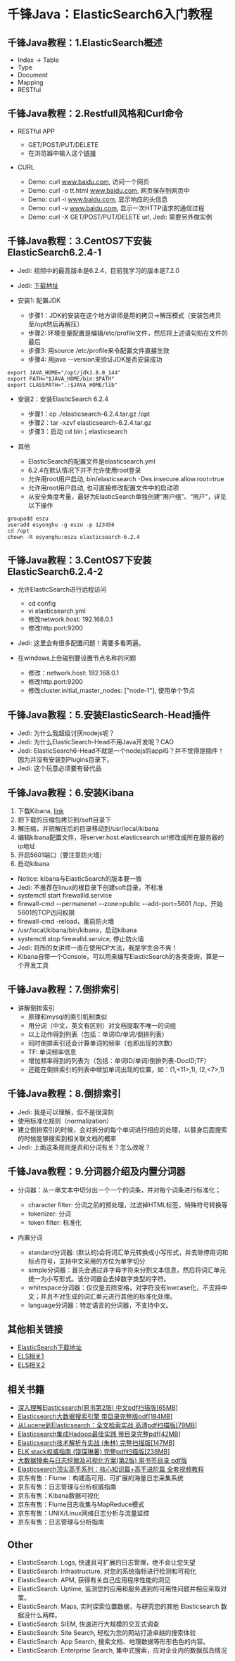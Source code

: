 # 千锋Java：ElasticSearch6入门教程

## 千锋Java教程：1.ElasticSearch概述

* Index -> Table
* Type
* Document
* Mapping
* RESTful

## 千锋Java教程：2.Restfull风格和Curl命令

* RESTful APP
  * GET/POST/PUT/DELETE
  * 在浏览器中输入这个[链接](http://www.weather.com.cn/data/sk/101010100.html)
  
* CURL
  * Demo: curl www.baidu.com, 访问一个网页
  * Demo: curl -o tt.html www.baidu.com, 网页保存到网页中
  * Demo: curl -i www.baidu.com, 显示响应的头信息
  * Demo: curl -v www.baidu.com, 显示一次HTTP请求的通信过程
  * Demo: curl -X GET/POST/PUT/DELETE url, Jedi: 需要另外做实例

## 千锋Java教程：3.CentOS7下安装ElasticSearch6.2.4-1

* Jedi: 视频中的最高版本是6.2.4，目前我学习的版本是7.2.0
* Jedi: [下载地址](https://www.elastic.co/cn/downloads/elasticsearch)

* 安装1: 配置JDK
  * 步骤1：JDK的安装在这个地方讲师是用的拷贝->解压模式（安装包拷贝至/opt然后再解压）
  * 步骤2: 环境变量配置是编辑/etc/profile文件，然后将上述语句贴在文件的最后
  * 步骤3: 用source /etc/profile来令配置文件直接生效
  * 步骤4: 用java --version来验证JDK是否安装成功

```shell
export JAVA_HOME="/opt/jdk1.8.0_144"
export PATH="$JAVA_HOME/bin:$PATH"
export CLASSPATH=".:$JAVA_HOME/lib"
```

* 安装2：安装ElasticSearch 6.2.4
  * 步骤1：cp ./elasticsearch-6.2.4.tar.gz /opt
  * 步骤2：tar -xzvf elasticsearch-6.2.4.tar.gz
  * 步骤3：启动 cd bin；elasticsearch
  
* 其他
  * ElasticSearch的配置文件是elasticsearch.yml
  * 6.2.4在默认情况下并不允许使用root登录
  * 允许用root用户启动, bin/elasticsearch -Des.insecure.allow.root=true
  * 允许用root用户启动, 也可直接修改配置文件中的启动项
  * 从安全角度考量，最好为ElasticSearch单独创建“用户组”、“用户”，详见以下操作
  
```shell
groupadd eszu
useradd esyonghu -g eszu -p 123456
cd /opt
chown -R esyonghu:eszu elasticsearch-6.2.4
```

## 千锋Java教程：3.CentOS7下安装ElasticSearch6.2.4-2

* 允许ElasticSearch进行远程访问
  * cd config
  * vi elasticsearch.yml
  * 修改network.host: 192.168.0.1
  * 修改http.port:9200
  
* Jedi: 这里会有很多配置问题！需要多看两遍。
* 在windows上会碰到要设置节点名称的问题
  * 修改：network.host: 192.168.0.1
  * 修改http.port:9200
  * 修改cluster.initial_master_nodes: ["node-1"], 使用单个节点

## 千锋Java教程：5.安装ElasticSearch-Head插件

* Jedi: 为什么我超级讨厌nodejs呢？
* Jedi: 为什么ElasticSearch-Head不用Java开发呢？CAO
* Jedi: ElasticSearch6-Head不就是一个nodejs的app吗？并不觉得是插件！因为并没有安装到Plugins目录下。
* Jedi: 这个玩意必须要有替代品

## 千锋Java教程：6.安装Kibana

1. 下载Kibana, [link](https://www.elastic.co/downloads/kibana)
2. 把下载的压缩包拷贝到/soft目录下
3. 解压缩，并把解压后的目录移动到/usr/local/kibana
4. 编辑kibana配置文件，将server.host.elasticsearch.url修改成所在服务器的ip地址
5. 开启5601端口（要注意防火墙）
6. 启动kibana

* Notice: kibana与ElasticSearch的版本要一致
* Jedi: 不推荐在linux的根目录下创建soft目录，不标准
* systemctl start firewallId.service
* firewall-cmd --permanenet --zone=public --add-port=5601 /tcp，开始5601的TCP访问权限
* firewall-cmd -reload，重启防火墙
* /usr/local/kibana/bin/kibana，启动kibana
* systemctl stop firewalld.service, 停止防火墙
* Jedi: 将所的女讲师一直在使用CP大法，我是学生会不爽！
* Kibana自带一个Console，可以用来编写ElasticSearch的各类查询，算是一个开发工具

## 千锋Java教程：7.倒排索引

* 讲解倒排索引
  * 原理和mysql的索引机制类似
  * 用分词（中文、英文有区别）对文档提取不唯一的词组
  * 以上动作得到列表（包括：单词ID/单词/倒排列表）
  * 同时倒排索引还会计算单词的频率（也即出现的次数）
  * TF: 单词频率信息
  * 增加频率得到的列表为（包括：单词ID/单词/倒排列表-DocID;TF）
  * 还能在倒排索引的列表中增加单词出现的位置，如：(1,<11>,1), (2,<7>,1)

## 千锋Java教程：8.倒排索引

* Jedi: 我是可以理解，但不是很深刻
* 使用标准化规则（normalization）
* 建立倒排索引的时候，会对拆分的每个单词进行相应的处理，以替身后面搜索的时候能够搜索到相关联文档的概率
* Jedi: 上面这条规则是否和分词有关？怎么改呢？

## 千锋Java教程：9.分词器介绍及内置分词器

* 分词器：从一串文本中切分出一个一个的词条，并对每个词条进行标准化；
  * character filter: 分词之前的预处理，过滤掉HTML标签，特殊符号转换等
  * tokenizer: 分词
  * token filter: 标准化

* 内置分词
  * standard分词器: (默认的)会将词汇单元转换成小写形式，并去除停用词和标点符号，支持中文采用的方位为单字切分
  * simple分词器：首先会通过非字母字符来分割文本信息，然后将词汇单元统一为小写形式。该分词器会去掉数字类型的字符。
  * whitespace分词器：仅仅是去除空格，对字符没有lowcase化，不支持中文；并且不对生成的词汇单元进行其他的标准化处理。
  * language分词器：特定语言的分词器，不支持中文。

## 其他相关链接

* [ElasticSearch下载地址](https://www.elastic.co/cn/downloads/elasticsearch)
* [ELS相关1](https://blog.csdn.net/wolovexiexiongfei/article/details/83022146)
* [ELS相关2](https://blog.csdn.net/chen_2890/article/details/83757022)

## 相关书籍

* [深入理解Elasticsearch(原书第2版) 中文pdf扫描版[65MB]](https://www.jb51.net/books/652442.html)
* [Elasticsearch大数据搜索引擎 带目录完整版pdf[184MB]](https://www.jb51.net/books/658770.html)
* [从Lucene到Elasticsearch：全文检索实战 高清pdf扫描版[79MB]](https://www.jb51.net/books/647877.html)
* [Elasticsearch集成Hadoop最佳实践 带目录完整pdf[42MB]](https://www.jb51.net/books/622030.html)
* [Elasticsearch技术解析与实战 (朱林) 完整扫描版[147MB]](https://www.jb51.net/books/587224.html)
* [ELK stack权威指南 (饶琛琳著) 完整pdf扫描版[238MB]](https://www.jb51.net/books/557416.html)
* [大数据搜索与日志挖掘及可视化方案(第2版) 带书签目录 pdf版](https://www.jb51.net/books/596572.html)
* [Elasticsearch顶尖高手系列：核心知识篇+高手进阶篇 全套视频教程](https://www.jb51.net/books/587233.html)
* 京东有售：Flume：构建高可用、可扩展的海量日志采集系统
* 京东有售：日志管理与分析权威指南
* 京东有售：Kibana数据可视化
* 京东有售：Flume日志收集与MapReduce模式
* 京东有售：UNIX/Linux网络日志分析与流量监控
* 京东有售：日志管理与分析指南

## Other

* ElasticSearch: Logs, 快速且可扩展的日志管理，绝不会让您失望
* ElasticSearch: Infrastructure, 对您的系统指标进行检测和可视化
* ElasticSearch: APM, 获得有关自己应用程序性能的洞见
* ElasticSearch: Uptime, 监测您的应用和服务遇到的可用性问题并相应采取对策。
* ElasticSearch: Maps, 实时探索位置数据，与研究您的其他 Elasticsearch 数据没什么两样。
* ElasticSearch: SIEM, 快速进行大规模的交互式调查
* ElasticSearch: Site Search, 轻松为您的网站打造卓越的搜索体验
* ElasticSearch: App Search, 搜索文档、地理数据等形形色色的内容。
* ElasticSearch: Enterprise Search, 集中式搜索，应对企业内的数据孤岛情况
